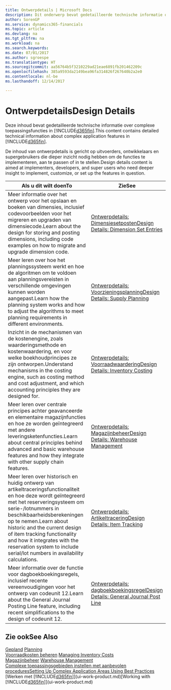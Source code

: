 ```yaml
---
title: Ontwerpdetails | Microsoft Docs
description: Dit onderwerp bevat gedetailleerde technische informatie over complexe toepassingsfuncties in Dynamics 365.
author: SorenGP
ms.service: dynamics365-financials
ms.topic: article
ms.devlang: na
ms.tgt_pltfrm: na
ms.workload: na
ms.search.keywords: 
ms.date: 07/01/2017
ms.author: sgroespe
ms.translationtype: HT
ms.sourcegitcommit: aa56764b5f3210229ad21eae6891fb201462209c
ms.openlocfilehash: 385a9593da2149bea96fa314826f267640b2a2e0
ms.contentlocale: nl-be
ms.lasthandoff: 12/14/2017

---
```

# <a name="design-details"></a><span data-ttu-id="5b30f-103">Ontwerpdetails</span><span class="sxs-lookup"><span data-stu-id="5b30f-103">Design Details</span></span>
<span data-ttu-id="5b30f-104">Deze inhoud bevat gedetailleerde technische informatie over complexe toepassingsfuncties in [!INCLUDE[d365fin](includes/d365fin_md.md)].</span><span class="sxs-lookup"><span data-stu-id="5b30f-104">This content contains detailed technical information about complex application features in [!INCLUDE[d365fin](includes/d365fin_md.md)].</span></span>  

 <span data-ttu-id="5b30f-105">De inhoud van ontwerpdetails is gericht op uitvoerders, ontwikkelaars en supergebruikers die dieper inzicht nodig hebben om de functies te implementeren, aan te passen of in te stellen.</span><span class="sxs-lookup"><span data-stu-id="5b30f-105">Design details content is aimed at implementers, developers, and super users who need deeper insight to implement, customize, or set up the features in question.</span></span>  

|<span data-ttu-id="5b30f-106">**Als u dit wilt doen**</span><span class="sxs-lookup"><span data-stu-id="5b30f-106">**To**</span></span>|<span data-ttu-id="5b30f-107">**Zie**</span><span class="sxs-lookup"><span data-stu-id="5b30f-107">**See**</span></span>|  
|------------|-------------|  
|<span data-ttu-id="5b30f-108">Meer informatie over het ontwerp voor het opslaan en boeken van dimensies, inclusief codevoorbeelden voor het migreren en upgraden van dimensiecode.</span><span class="sxs-lookup"><span data-stu-id="5b30f-108">Learn about the design for storing and posting dimensions, including code examples on how to migrate and upgrade dimension code.</span></span>|[<span data-ttu-id="5b30f-109">Ontwerpdetails: Dimensiesetposten</span><span class="sxs-lookup"><span data-stu-id="5b30f-109">Design Details: Dimension Set Entries</span></span>](design-details-dimension-set-entries.md)|  
|<span data-ttu-id="5b30f-110">Meer leren over hoe het planningssysteem werkt en hoe de algoritmen om te voldoen aan planningsvereisten in verschillende omgevingen kunnen worden aangepast.</span><span class="sxs-lookup"><span data-stu-id="5b30f-110">Learn how the planning system works and how to adjust the algorithms to meet planning requirements in different environments.</span></span>|[<span data-ttu-id="5b30f-111">Ontwerpdetails: Voorzieningsplanning</span><span class="sxs-lookup"><span data-stu-id="5b30f-111">Design Details: Supply Planning</span></span>](design-details-supply-planning.md)|  
|<span data-ttu-id="5b30f-112">Inzicht in de mechanismen van de kostenengine, zoals waarderingsmethode en kostenwaardering, en voor welke boekhoudprincipes ze zijn ontworpen.</span><span class="sxs-lookup"><span data-stu-id="5b30f-112">Understand mechanisms in the costing engine, such as costing method and cost adjustment, and which accounting principles they are designed for.</span></span>|[<span data-ttu-id="5b30f-113">Ontwerpdetails: Voorraadwaardering</span><span class="sxs-lookup"><span data-stu-id="5b30f-113">Design Details: Inventory Costing</span></span>](design-details-inventory-costing.md)|  
|<span data-ttu-id="5b30f-114">Meer leren over centrale principes achter geavanceerde en elementaire magazijnfuncties en hoe ze worden geïntegreerd met andere leveringsketenfuncties.</span><span class="sxs-lookup"><span data-stu-id="5b30f-114">Learn about central principles behind advanced and basic warehouse features and how they integrate with other supply chain features.</span></span>|[<span data-ttu-id="5b30f-115">Ontwerpdetails: Magazijnbeheer</span><span class="sxs-lookup"><span data-stu-id="5b30f-115">Design Details: Warehouse Management</span></span>](design-details-warehouse-management.md)|  
|<span data-ttu-id="5b30f-116">Meer leren over historisch en huidig ontwerp van artikeltraceringsfunctionaliteit en hoe deze wordt geïntegreerd met het reserveringsysteem om serie-/lotnummers in beschikbaarheidsberekeningen op te nemen.</span><span class="sxs-lookup"><span data-stu-id="5b30f-116">Learn about historic and the current design of item tracking functionality and how it integrates with the reservation system to include serial/lot numbers in availability calculations.</span></span>|[<span data-ttu-id="5b30f-117">Ontwerpdetails: Artikeltracering</span><span class="sxs-lookup"><span data-stu-id="5b30f-117">Design Details: Item Tracking</span></span>](design-details-item-tracking.md)|  
|<span data-ttu-id="5b30f-118">Meer informatie over de functie voor dagboekboekingsregels, inclusief recente vereenvoudigingen voor het ontwerp van codeunit 12.</span><span class="sxs-lookup"><span data-stu-id="5b30f-118">Learn about the General Journal Posting Line feature, including recent simplifications to the design of codeunit 12.</span></span>|[<span data-ttu-id="5b30f-119">Ontwerpdetails: dagboekboekingsregel</span><span class="sxs-lookup"><span data-stu-id="5b30f-119">Design Details: General Journal Post Line</span></span>](design-details-general-journal-post-line.md)|  

## <a name="see-also"></a><span data-ttu-id="5b30f-120">Zie ook</span><span class="sxs-lookup"><span data-stu-id="5b30f-120">See Also</span></span>  
 <span data-ttu-id="5b30f-121">[Gepland](production-planning.md) </span><span class="sxs-lookup"><span data-stu-id="5b30f-121">[Planning](production-planning.md) </span></span>  
 <span data-ttu-id="5b30f-122">[Voorraadkosten beheren](finance-manage-inventory-costs.md) </span><span class="sxs-lookup"><span data-stu-id="5b30f-122">[Managing Inventory Costs](finance-manage-inventory-costs.md) </span></span>  
 <span data-ttu-id="5b30f-123">[Magazijnbeheer](warehouse-manage-warehouse.md) </span><span class="sxs-lookup"><span data-stu-id="5b30f-123">[Warehouse Management](warehouse-manage-warehouse.md) </span></span>  
 [<span data-ttu-id="5b30f-124">Complexe toepassingsgebieden instellen met aanbevolen procedures</span><span class="sxs-lookup"><span data-stu-id="5b30f-124">Setting Up Complex Application Areas Using Best Practices</span></span>](set-up-complex-application-areas-using-best-practices.md)  
 <span data-ttu-id="5b30f-125">[Werken met [!INCLUDE[d365fin](includes/d365fin_md.md)]](ui-work-product.md)</span><span class="sxs-lookup"><span data-stu-id="5b30f-125">[Working with [!INCLUDE[d365fin](includes/d365fin_md.md)]](ui-work-product.md)</span></span>

